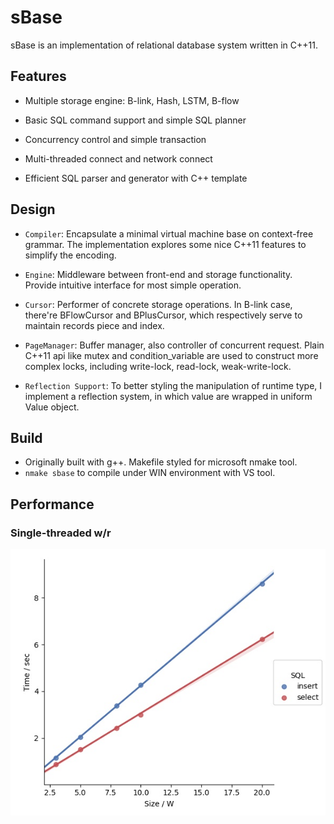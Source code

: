 # sBase

sBase is an implementation of relational database system written in C++11. 

## Features

* Multiple storage engine: B-link, Hash, LSTM, B-flow

* Basic SQL command support and simple SQL planner

* Concurrency control and simple transaction

* Multi-threaded connect and network connect

* Efficient SQL parser and generator with C++ template

## Design

* `Compiler`: Encapsulate a minimal virtual machine base on context-free grammar. The implementation explores some nice C++11 features to simplify the encoding.

* `Engine`: Middleware between front-end and storage functionality. Provide intuitive interface for most simple operation.

* `Cursor`: Performer of concrete storage operations. In B-link case, there're BFlowCursor and BPlusCursor, which respectively serve to maintain records piece and index.

* `PageManager`: Buffer manager, also controller of concurrent request. Plain C++11 api like mutex and condition_variable are used to construct more complex locks, including write-lock, read-lock, weak-write-lock.

* `Reflection Support`: To better styling the manipulation of runtime type, I implement a reflection system, in which value are wrapped in uniform Value object.

## Build

* Originally built with g++. Makefile styled for microsoft nmake tool.
* `nmake sbase` to compile under WIN environment with VS tool.

## Performance

### Single-threaded w/r

![](report/naked.jpg)
